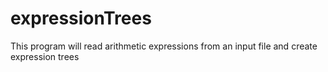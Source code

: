 # expressionTrees
This program will read arithmetic expressions from an input file and create expression trees
